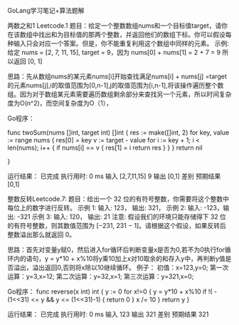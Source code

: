GoLang学习笔记+算法题解

两数之和1 Leetcode.1
题目：给定一个整数数组nums和一个目标值target，请你在该数组中找出和为目标值的那两个整数，并返回他们的数组下标。你可以假设每种输入只会对应一个答案。但是，你不能重复利用这个数组中同样的元素。
示例:
给定 nums = [2, 7, 11, 15], target = 9，因为 nums[0] + nums[1] = 2 + 7 = 9
所以返回 [0, 1]

思路：先从数组nums的某元素nums[i]开始查找满足nums[i] + nums[j] =target 的元素nums[j],i的取值范围为[0,n-1],j的取值范围为[i,n-1],将该操作遍历整个数组。因为对于数组某元素需要遍历数组剩余部分来查找另一个元素，所以时间复杂度为O(n^2)，而空间复杂度为O（1），

Go程序：

func twoSum(nums []int, target int) []int {
	res := make([]int, 2)
	for key, value := range nums {
		res[0] = key
		v := target - value
		for i := key + 1; i < len(nums); i++ {
			if nums[i] == v {
				res[1] = i
				return res
			}
		}
	}
	return nil

}

运行结果：
已完成
执行用时: 0 ms
输入
[2,7,11,15]
9
输出
[0,1]
差别
预期结果
[0,1]



整数反转Leetcode.7:
题目：给出一个 32 位的有符号整数，你需要将这个整数中每位上的数字进行反转。
示例 1: 输入: 123， 输出: 321，
示例 2: 输入: -123，输出: -321
示例 3: 输入: 120， 输出: 21
注意: 假设我们的环境只能存储得下 32 位的有符号整数，则其数值范围为 [−231,  231 − 1]。请根据这个假设，如果反转后整数溢出那么就返回 0。

思路：首先对变量y赋0，然后进入for循环后判断变量x是否为0,若不为0执行for循环内的语句，y = y*10 + x%10将y乘10加上x对10取余的和存入y中，再判断y值是否溢出，溢出返回0,否则将x除以10继续循环。
例子：
初值：x=123,y=0;
第一次运算：y=3,x=12;
第二次运算：y=32,x=1;
第三次运算：y=321,x=0;

Go程序：
func reverse(x int) int {
    y := 0
    for x!=0 {
        y = y*10 + x%10
        if !( -(1<<31) <= y && y <= (1<<31)-1) {
            return 0
        }
        x /= 10
    }
    return y
}

运行结果：
已完成
执行用时: 0 ms
输入
123
输出
321
差别
预期结果
321
